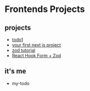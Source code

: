 # Frontends Projects

## projects

- [todo1](https://zenn.dev/mytty/articles/197cda8654ec6c)
- [your first next js project](https://www.youtube.com/watch?v=y7JCnfbETPs)
- [zod tutorial](https://www.youtube.com/watch?v=AeQ3f4zmSMs)
- [React Hook Form + Zod](https://www.youtube.com/watch?v=u6PQ5xZAv7Q)

## it's me

- my-todo
